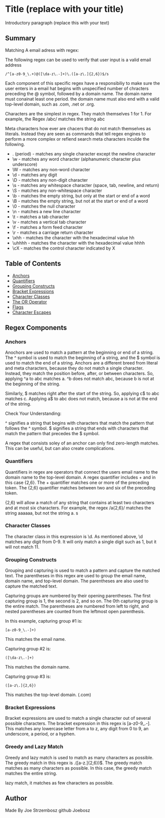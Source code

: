 # Title (replace with your title)

Introductory paragraph (replace this with your text)

## Summary

Matching A email adress with regex: 

The following regex can be used to verify that user input is a valid email address

```
/^[a-z0-9_\.+)@([\da-z\.-]+)\.([a-z\.]{2,6})$/s
```
Each component of this specific regex have a responsibiliy to make sure the user enters in a email hat begins with unspecified number of chracters  preceding the @ symbol, followed by a domain name. The domain name must conainat least one period. the domain name must also end with a valid top-level domain, such as .com, .net or .org. 

Characters are the simplest in regex. They match themselves 1 for 1. For example, the Regex /abc/ matches the string abc

Meta characters how ever are chacers that do not match themselves as literals. Instead they are seen as commands that tell regex engines to perform a more complex or refiend search meta characters inculde the following. 

- . (period) - matches any single character except the newline character
- \w - matches any word character (alphanumeric character plus underscore) 
- \W - matches any non-word character
- \d - matches any digit
- \D - matches any non-digit character
- \s - matches any whitespace character (space, tab, newline, and return)
- \S - matches any non-whitespace character
- \b - matches the empty string, but only at the start or end of a word
- \B - matches the empty string, but not at the start or end of a word
- \0 - matches the null character
- \n - matches a new line character
- \t - matches a tab character
- \v - matches a vertical tab character
- \f - matches a form feed character
- \r - matches a carriage return character
- \xhh - matches the character with the hexadecimal value hh
- \uhhhh - matches the character with the hexadecimal value hhhh
- \cX - matches the control character indicated by X


## Table of Contents

- [Anchors](#anchors)
- [Quantifiers](#quantifiers)
- [Grouping Constructs](#grouping-constructs)
- [Bracket Expressions](#bracket-expressions)
- [Character Classes](#character-classes)
- [The OR Operator](#the-or-operator)
- [Flags](#flags)
- [Character Escapes](#character-escapes)

## Regex Components

### Anchors

Anochors are used to match a pattern at the beginning or end of a string. The ^ symbol is used to match the beginning of a string, and the $ symbol is used to match the end of a string. Anchors are a different breed from literal and meta characters, because they do not match a single character. Instead, they match the position before, after, or between characters. So, applying ^a to abc matches a. ^b does not match abc, because b is not at the beginning of the string.

Similarly, $ matches right after the start of the string. So, applying c$ to abc matches c. Applying a$ to abc does not match, because a is not at the end of the string.

Check Your Understanding:

^ signifies a string that begins with characters that match the pattern that follows the ^ symbol.
$ signifies a string that ends with characters that match the pattern that precedes the $ symbol.

A regex that consists soley of an anchor can only find zero-length matches. This can be useful, but can also create complications.


### Quantifiers

Quantifiers in regex are operators that connect the users email name to the domain name to the top-level domain. A regex quantifier includes + and in this case {2,6}. The + quantifier matches one or more of the preceding token. The {2,6} quantifier matches between two and six of the preceding token.

{2,6} will allow a match of any string that contains at least two characters and at most six characters. For example, the regex /a{2,6}/ matches the string aaaaaa, but not the string a.
s

### Character Classes
The character class in this expression is \d. As mentioned above, \d matches any digit from 0-9. It will only match a single digit such as 1, but it will not match 11.

### Grouping Constructs

Grouping and capturing is used to match a pattern and capture the matched text. The parentheses in this regex are used to group the email name, domain name, and top-level domain. The parentheses are also used to capture the matched text.

Capturing groups are numbered by their opening parentheses. The first capturing group is 1, the second is 2, and so on. The 0th capturing group is the entire match. The parentheses are numbered from left to right, and nested parentheses are counted from the leftmost open parenthesis.

In this example, capturing group #1 is:
```
[a-z0-9_\.-]+)
```
This matches the email name.

Capturing group #2 is:
```
([\da-z\.-]+)
```
This matches the domain name.

Capturing group #3 is:
```
([a-z\.]{2,6})
```
This matches the top-level domain. (.com)

### Bracket Expressions

Bracket expressions are used to match a single character out of several possible characters. The bracket expression in this regex is [a-z0-9_\.-]. This matches any lowercase letter from a to z, any digit from 0 to 9, an underscore, a period, or a hyphen.


### Greedy and Lazy Match 

Greedy and lazy match is used to match as many characters as possible. The greedy match in this regex is \.([a-z\.]{2,6})$. The greedy match matches as many characters as possible. In this case, the greedy match matches the entire string.

lazy match, it matches as few characters as possible.


## Author

Made By Joe Strzembosz github Joebosz